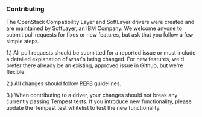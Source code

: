 ### Contributing ###

The OpenStack Compatibility Layer and SoftLayer drivers were created and are maintained by SoftLayer, an IBM Company. We welcome anyone to submit pull requests for fixes or new features, but ask that you follow a few simple steps.

1.) All pull requests should be submitted for a reported issue or must include a detailed explanation of what's being changed. For new features, we'd prefer there already be an existing, approved issue in Github, but we're flexible.

2.) All changes should follow [PEP8](http://www.python.org/dev/peps/pep-0008/) guidelines.

3.) When contributing to a driver, your changes should not break any currently passing Tempest tests. If you introduce new functionality, please update the Tempest test whitelist to test the new functionality.

